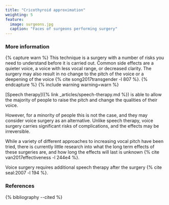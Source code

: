 ```yaml
---
title: "Cricothyroid approximation"
weighting: 5
feature:
  image: surgeons.jpg
  caption: "Faces of surgeons performing surgery"
---
```


### More information

{% capture warn %}
This technique is a surgery with a number of risks you need to understand before it is carried out. Common side effects are a quieter voice, a voice with less vocal range, or decreased clarity. The surgery may also result in no change to the pitch of the voice or a deepening of the voice {% cite song2017transgender -l 807 %}.
{% endcapture %}
{% include warning warning=warn %}

[Speech therapy]({% link _articles/speech-therapy.md %}) is able to allow the majority of people to raise the pitch and change the qualities of their voice.

However, for a minority of people this is not the case, and they may consider voice surgery as an alternative. Unlike speech therapy, voice surgery carries significant risks of complications, and the effects may be irreversible.

While a variety of different approaches to increasing vocal pitch have been tried, there is currently little research into what the long term effects of these surgeries are, and how long the effects will last is unknown {% cite van2017effectiveness -l 244e4 %}.

Voice surgery requires additional speech therapy after the surgery {% cite seal:2007 -l 194 %}.

### References

{% bibliography --cited %}